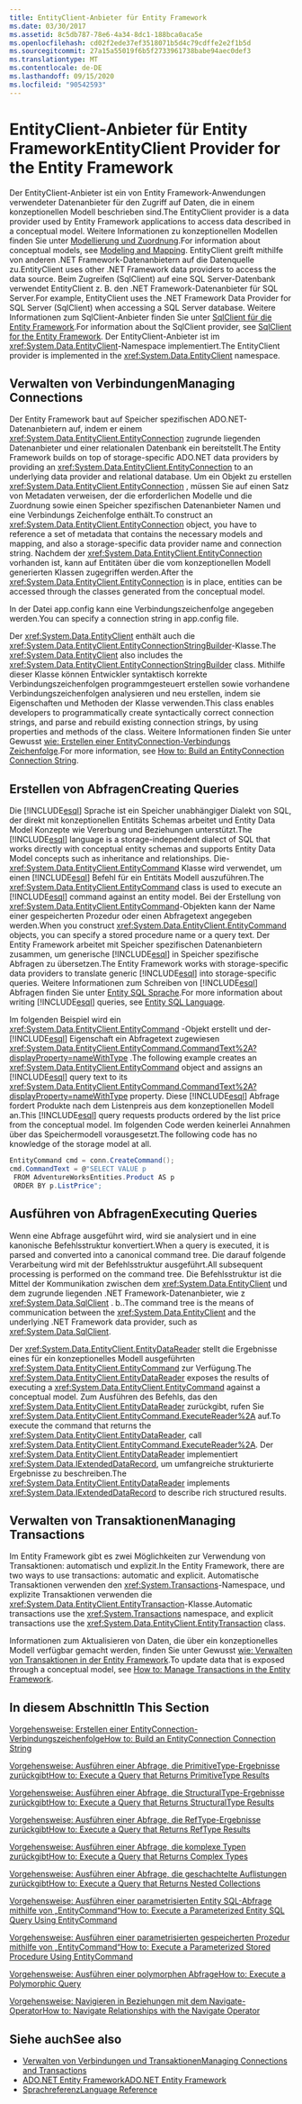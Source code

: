 ```yaml
---
title: EntityClient-Anbieter für Entity Framework
ms.date: 03/30/2017
ms.assetid: 8c5db787-78e6-4a34-8dc1-188bca0aca5e
ms.openlocfilehash: cd02f2ede37ef3518071b5d4c79cdffe2e2f1b5d
ms.sourcegitcommit: 27a15a55019f6b5f2733961738babe94aec0def3
ms.translationtype: MT
ms.contentlocale: de-DE
ms.lasthandoff: 09/15/2020
ms.locfileid: "90542593"
---
```

# <a name="entityclient-provider-for-the-entity-framework"></a><span data-ttu-id="1a587-102">EntityClient-Anbieter für Entity Framework</span><span class="sxs-lookup"><span data-stu-id="1a587-102">EntityClient Provider for the Entity Framework</span></span>
<span data-ttu-id="1a587-103">Der EntityClient-Anbieter ist ein von Entity Framework-Anwendungen verwendeter Datenanbieter für den Zugriff auf Daten, die in einem konzeptionellen Modell beschrieben sind.</span><span class="sxs-lookup"><span data-stu-id="1a587-103">The EntityClient provider is a data provider used by Entity Framework applications to access data described in a conceptual model.</span></span> <span data-ttu-id="1a587-104">Weitere Informationen zu konzeptionellen Modellen finden Sie unter [Modellierung und Zuordnung](modeling-and-mapping.md).</span><span class="sxs-lookup"><span data-stu-id="1a587-104">For information about conceptual models, see [Modeling and Mapping](modeling-and-mapping.md).</span></span> <span data-ttu-id="1a587-105">EntityClient greift mithilfe von anderen .NET Framework-Datenanbietern auf die Datenquelle zu.</span><span class="sxs-lookup"><span data-stu-id="1a587-105">EntityClient uses other .NET Framework data providers to access the data source.</span></span> <span data-ttu-id="1a587-106">Beim Zugreifen (SqlClient) auf eine SQL Server-Datenbank verwendet EntityClient z. B. den .NET Framework-Datenanbieter für SQL Server.</span><span class="sxs-lookup"><span data-stu-id="1a587-106">For example, EntityClient uses the .NET Framework Data Provider for SQL Server (SqlClient) when accessing a SQL Server database.</span></span> <span data-ttu-id="1a587-107">Weitere Informationen zum SqlClient-Anbieter finden Sie unter [SqlClient für die Entity Framework](sqlclient-for-the-entity-framework.md).</span><span class="sxs-lookup"><span data-stu-id="1a587-107">For information about the SqlClient provider, see [SqlClient for the Entity Framework](sqlclient-for-the-entity-framework.md).</span></span> <span data-ttu-id="1a587-108">Der EntityClient-Anbieter ist im <xref:System.Data.EntityClient>-Namespace implementiert.</span><span class="sxs-lookup"><span data-stu-id="1a587-108">The EntityClient provider is implemented in the <xref:System.Data.EntityClient> namespace.</span></span>  
  
## <a name="managing-connections"></a><span data-ttu-id="1a587-109">Verwalten von Verbindungen</span><span class="sxs-lookup"><span data-stu-id="1a587-109">Managing Connections</span></span>  
 <span data-ttu-id="1a587-110">Der Entity Framework baut auf Speicher spezifischen ADO.NET-Datenanbietern auf, indem er einem <xref:System.Data.EntityClient.EntityConnection> zugrunde liegenden Datenanbieter und einer relationalen Datenbank ein bereitstellt.</span><span class="sxs-lookup"><span data-stu-id="1a587-110">The Entity Framework builds on top of storage-specific ADO.NET data providers by providing an <xref:System.Data.EntityClient.EntityConnection> to an underlying data provider and relational database.</span></span> <span data-ttu-id="1a587-111">Um ein Objekt zu erstellen <xref:System.Data.EntityClient.EntityConnection> , müssen Sie auf einen Satz von Metadaten verweisen, der die erforderlichen Modelle und die Zuordnung sowie einen Speicher spezifischen Datenanbieter Namen und eine Verbindungs Zeichenfolge enthält.</span><span class="sxs-lookup"><span data-stu-id="1a587-111">To construct an <xref:System.Data.EntityClient.EntityConnection> object, you have to reference a set of metadata that contains the necessary models and mapping, and also a storage-specific data provider name and connection string.</span></span> <span data-ttu-id="1a587-112">Nachdem der <xref:System.Data.EntityClient.EntityConnection> vorhanden ist, kann auf Entitäten über die vom konzeptionellen Modell generierten Klassen zugegriffen werden.</span><span class="sxs-lookup"><span data-stu-id="1a587-112">After the <xref:System.Data.EntityClient.EntityConnection> is in place, entities can be accessed through the classes generated from the conceptual model.</span></span>  
  
 <span data-ttu-id="1a587-113">In der Datei app.config kann eine Verbindungszeichenfolge angegeben werden.</span><span class="sxs-lookup"><span data-stu-id="1a587-113">You can specify a connection string in app.config file.</span></span>  
  
 <span data-ttu-id="1a587-114">Der <xref:System.Data.EntityClient> enthält auch die <xref:System.Data.EntityClient.EntityConnectionStringBuilder>-Klasse.</span><span class="sxs-lookup"><span data-stu-id="1a587-114">The <xref:System.Data.EntityClient> also includes the <xref:System.Data.EntityClient.EntityConnectionStringBuilder> class.</span></span> <span data-ttu-id="1a587-115">Mithilfe dieser Klasse können Entwickler syntaktisch korrekte Verbindungszeichenfolgen programmgesteuert erstellen sowie vorhandene Verbindungszeichenfolgen analysieren und neu erstellen, indem sie Eigenschaften und Methoden der Klasse verwenden.</span><span class="sxs-lookup"><span data-stu-id="1a587-115">This class enables developers to programmatically create syntactically correct connection strings, and parse and rebuild existing connection strings, by using properties and methods of the class.</span></span> <span data-ttu-id="1a587-116">Weitere Informationen finden Sie unter Gewusst [wie: Erstellen einer EntityConnection-Verbindungs Zeichenfolge](how-to-build-an-entityconnection-connection-string.md).</span><span class="sxs-lookup"><span data-stu-id="1a587-116">For more information, see [How to: Build an EntityConnection Connection String](how-to-build-an-entityconnection-connection-string.md).</span></span>  
  
## <a name="creating-queries"></a><span data-ttu-id="1a587-117">Erstellen von Abfragen</span><span class="sxs-lookup"><span data-stu-id="1a587-117">Creating Queries</span></span>  
 <span data-ttu-id="1a587-118">Die [!INCLUDE[esql](../../../../../includes/esql-md.md)] Sprache ist ein Speicher unabhängiger Dialekt von SQL, der direkt mit konzeptionellen Entitäts Schemas arbeitet und Entity Data Model Konzepte wie Vererbung und Beziehungen unterstützt.</span><span class="sxs-lookup"><span data-stu-id="1a587-118">The [!INCLUDE[esql](../../../../../includes/esql-md.md)] language is a storage-independent dialect of SQL that works directly with conceptual entity schemas and supports Entity Data Model concepts such as inheritance and relationships.</span></span> <span data-ttu-id="1a587-119">Die- <xref:System.Data.EntityClient.EntityCommand> Klasse wird verwendet, um einen [!INCLUDE[esql](../../../../../includes/esql-md.md)] Befehl für ein Entitäts Modell auszuführen.</span><span class="sxs-lookup"><span data-stu-id="1a587-119">The <xref:System.Data.EntityClient.EntityCommand> class is used to execute an [!INCLUDE[esql](../../../../../includes/esql-md.md)] command against an entity model.</span></span> <span data-ttu-id="1a587-120">Bei der Erstellung von <xref:System.Data.EntityClient.EntityCommand>-Objekten kann der Name einer gespeicherten Prozedur oder einen Abfragetext angegeben werden.</span><span class="sxs-lookup"><span data-stu-id="1a587-120">When you construct <xref:System.Data.EntityClient.EntityCommand> objects, you can specify a stored procedure name or a query text.</span></span> <span data-ttu-id="1a587-121">Der Entity Framework arbeitet mit Speicher spezifischen Datenanbietern zusammen, um generische [!INCLUDE[esql](../../../../../includes/esql-md.md)] in Speicher spezifische Abfragen zu übersetzen.</span><span class="sxs-lookup"><span data-stu-id="1a587-121">The Entity Framework works with storage-specific data providers to translate generic [!INCLUDE[esql](../../../../../includes/esql-md.md)] into storage-specific queries.</span></span> <span data-ttu-id="1a587-122">Weitere Informationen zum Schreiben von [!INCLUDE[esql](../../../../../includes/esql-md.md)] Abfragen finden Sie unter [Entity SQL Sprache](./language-reference/entity-sql-language.md).</span><span class="sxs-lookup"><span data-stu-id="1a587-122">For more information about writing [!INCLUDE[esql](../../../../../includes/esql-md.md)] queries, see [Entity SQL Language](./language-reference/entity-sql-language.md).</span></span>  
  
 <span data-ttu-id="1a587-123">Im folgenden Beispiel wird ein <xref:System.Data.EntityClient.EntityCommand> -Objekt erstellt und der- [!INCLUDE[esql](../../../../../includes/esql-md.md)] Eigenschaft ein Abfragetext zugewiesen <xref:System.Data.EntityClient.EntityCommand.CommandText%2A?displayProperty=nameWithType> .</span><span class="sxs-lookup"><span data-stu-id="1a587-123">The following example creates an <xref:System.Data.EntityClient.EntityCommand> object and assigns an [!INCLUDE[esql](../../../../../includes/esql-md.md)] query text to its <xref:System.Data.EntityClient.EntityCommand.CommandText%2A?displayProperty=nameWithType> property.</span></span> <span data-ttu-id="1a587-124">Diese [!INCLUDE[esql](../../../../../includes/esql-md.md)] Abfrage fordert Produkte nach dem Listenpreis aus dem konzeptionellen Modell an.</span><span class="sxs-lookup"><span data-stu-id="1a587-124">This [!INCLUDE[esql](../../../../../includes/esql-md.md)] query requests products ordered by the list price from the conceptual model.</span></span> <span data-ttu-id="1a587-125">Im folgenden Code werden keinerlei Annahmen über das Speichermodell vorausgesetzt.</span><span class="sxs-lookup"><span data-stu-id="1a587-125">The following code has no knowledge of the storage model at all.</span></span>  
  
 ```csharp
EntityCommand cmd = conn.CreateCommand();
cmd.CommandText = @"SELECT VALUE p
  FROM AdventureWorksEntities.Product AS p
  ORDER BY p.ListPrice";
```
  
## <a name="executing-queries"></a><span data-ttu-id="1a587-126">Ausführen von Abfragen</span><span class="sxs-lookup"><span data-stu-id="1a587-126">Executing Queries</span></span>  
 <span data-ttu-id="1a587-127">Wenn eine Abfrage ausgeführt wird, wird sie analysiert und in eine kanonische Befehlsstruktur konvertiert.</span><span class="sxs-lookup"><span data-stu-id="1a587-127">When a query is executed, it is parsed and converted into a canonical command tree.</span></span> <span data-ttu-id="1a587-128">Die darauf folgende Verarbeitung wird mit der Befehlsstruktur ausgeführt.</span><span class="sxs-lookup"><span data-stu-id="1a587-128">All subsequent processing is performed on the command tree.</span></span> <span data-ttu-id="1a587-129">Die Befehlsstruktur ist die Mittel der Kommunikation zwischen dem <xref:System.Data.EntityClient> und dem zugrunde liegenden .NET Framework-Datenanbieter, wie z <xref:System.Data.SqlClient> . b..</span><span class="sxs-lookup"><span data-stu-id="1a587-129">The command tree is the means of communication between the <xref:System.Data.EntityClient> and the underlying .NET Framework data provider, such as <xref:System.Data.SqlClient>.</span></span>  
  
 <span data-ttu-id="1a587-130">Der <xref:System.Data.EntityClient.EntityDataReader> stellt die Ergebnisse eines für ein konzeptionelles Modell ausgeführten <xref:System.Data.EntityClient.EntityCommand> zur Verfügung.</span><span class="sxs-lookup"><span data-stu-id="1a587-130">The <xref:System.Data.EntityClient.EntityDataReader> exposes the results of executing a <xref:System.Data.EntityClient.EntityCommand> against a conceptual model.</span></span> <span data-ttu-id="1a587-131">Zum Ausführen des Befehls, das den <xref:System.Data.EntityClient.EntityDataReader> zurückgibt, rufen Sie <xref:System.Data.EntityClient.EntityCommand.ExecuteReader%2A> auf.</span><span class="sxs-lookup"><span data-stu-id="1a587-131">To execute the command that returns the <xref:System.Data.EntityClient.EntityDataReader>, call <xref:System.Data.EntityClient.EntityCommand.ExecuteReader%2A>.</span></span> <span data-ttu-id="1a587-132">Der <xref:System.Data.EntityClient.EntityDataReader> implementiert <xref:System.Data.IExtendedDataRecord>, um umfangreiche strukturierte Ergebnisse zu beschreiben.</span><span class="sxs-lookup"><span data-stu-id="1a587-132">The <xref:System.Data.EntityClient.EntityDataReader> implements <xref:System.Data.IExtendedDataRecord> to describe rich structured results.</span></span>  
  
## <a name="managing-transactions"></a><span data-ttu-id="1a587-133">Verwalten von Transaktionen</span><span class="sxs-lookup"><span data-stu-id="1a587-133">Managing Transactions</span></span>  
 <span data-ttu-id="1a587-134">Im Entity Framework gibt es zwei Möglichkeiten zur Verwendung von Transaktionen: automatisch und explizit.</span><span class="sxs-lookup"><span data-stu-id="1a587-134">In the Entity Framework, there are two ways to use transactions: automatic and explicit.</span></span> <span data-ttu-id="1a587-135">Automatische Transaktionen verwenden den <xref:System.Transactions>-Namespace, und explizite Transaktionen verwenden die <xref:System.Data.EntityClient.EntityTransaction>-Klasse.</span><span class="sxs-lookup"><span data-stu-id="1a587-135">Automatic transactions use the <xref:System.Transactions> namespace, and explicit transactions use the <xref:System.Data.EntityClient.EntityTransaction> class.</span></span>  
  
 <span data-ttu-id="1a587-136">Informationen zum Aktualisieren von Daten, die über ein konzeptionelles Modell verfügbar gemacht werden, finden Sie unter Gewusst [wie: Verwalten von Transaktionen in der Entity Framework](/previous-versions/dotnet/netframework-4.0/bb738523(v=vs.100)).</span><span class="sxs-lookup"><span data-stu-id="1a587-136">To update data that is exposed through a conceptual model, see [How to: Manage Transactions in the Entity Framework](/previous-versions/dotnet/netframework-4.0/bb738523(v=vs.100)).</span></span>  
  
## <a name="in-this-section"></a><span data-ttu-id="1a587-137">In diesem Abschnitt</span><span class="sxs-lookup"><span data-stu-id="1a587-137">In This Section</span></span>  
 [<span data-ttu-id="1a587-138">Vorgehensweise: Erstellen einer EntityConnection-Verbindungszeichenfolge</span><span class="sxs-lookup"><span data-stu-id="1a587-138">How to: Build an EntityConnection Connection String</span></span>](how-to-build-an-entityconnection-connection-string.md)  
  
 [<span data-ttu-id="1a587-139">Vorgehensweise: Ausführen einer Abfrage, die PrimitiveType-Ergebnisse zurückgibt</span><span class="sxs-lookup"><span data-stu-id="1a587-139">How to: Execute a Query that Returns PrimitiveType Results</span></span>](how-to-execute-a-query-that-returns-primitivetype-results.md)  
  
 [<span data-ttu-id="1a587-140">Vorgehensweise: Ausführen einer Abfrage, die StructuralType-Ergebnisse zurückgibt</span><span class="sxs-lookup"><span data-stu-id="1a587-140">How to: Execute a Query that Returns StructuralType Results</span></span>](how-to-execute-a-query-that-returns-structuraltype-results.md)  
  
 [<span data-ttu-id="1a587-141">Vorgehensweise: Ausführen einer Abfrage, die RefType-Ergebnisse zurückgibt</span><span class="sxs-lookup"><span data-stu-id="1a587-141">How to: Execute a Query that Returns RefType Results</span></span>](how-to-execute-a-query-that-returns-reftype-results.md)  
  
 [<span data-ttu-id="1a587-142">Vorgehensweise: Ausführen einer Abfrage, die komplexe Typen zurückgibt</span><span class="sxs-lookup"><span data-stu-id="1a587-142">How to: Execute a Query that Returns Complex Types</span></span>](how-to-execute-a-query-that-returns-complex-types.md)  
  
 [<span data-ttu-id="1a587-143">Vorgehensweise: Ausführen einer Abfrage, die geschachtelte Auflistungen zurückgibt</span><span class="sxs-lookup"><span data-stu-id="1a587-143">How to: Execute a Query that Returns Nested Collections</span></span>](how-to-execute-a-query-that-returns-nested-collections.md)  
  
 [<span data-ttu-id="1a587-144">Vorgehensweise: Ausführen einer parametrisierten Entity SQL-Abfrage mithilfe von „EntityCommand“</span><span class="sxs-lookup"><span data-stu-id="1a587-144">How to: Execute a Parameterized Entity SQL Query Using EntityCommand</span></span>](how-to-execute-a-parameterized-entity-sql-query-using-entitycommand.md)  
  
 [<span data-ttu-id="1a587-145">Vorgehensweise: Ausführen einer parametrisierten gespeicherten Prozedur mithilfe von „EntityCommand“</span><span class="sxs-lookup"><span data-stu-id="1a587-145">How to: Execute a Parameterized Stored Procedure Using EntityCommand</span></span>](how-to-execute-a-parameterized-stored-procedure-using-entitycommand.md)  
  
 [<span data-ttu-id="1a587-146">Vorgehensweise: Ausführen einer polymorphen Abfrage</span><span class="sxs-lookup"><span data-stu-id="1a587-146">How to: Execute a Polymorphic Query</span></span>](how-to-execute-a-polymorphic-query.md)  
  
 [<span data-ttu-id="1a587-147">Vorgehensweise: Navigieren in Beziehungen mit dem Navigate-Operator</span><span class="sxs-lookup"><span data-stu-id="1a587-147">How to: Navigate Relationships with the Navigate Operator</span></span>](how-to-navigate-relationships-with-the-navigate-operator.md)  
  
## <a name="see-also"></a><span data-ttu-id="1a587-148">Siehe auch</span><span class="sxs-lookup"><span data-stu-id="1a587-148">See also</span></span>

- <span data-ttu-id="1a587-149">[Verwalten von Verbindungen und Transaktionen](/previous-versions/dotnet/netframework-4.0/bb896325(v=vs.100))</span><span class="sxs-lookup"><span data-stu-id="1a587-149">[Managing Connections and Transactions](/previous-versions/dotnet/netframework-4.0/bb896325(v=vs.100))</span></span>
- [<span data-ttu-id="1a587-150">ADO.NET Entity Framework</span><span class="sxs-lookup"><span data-stu-id="1a587-150">ADO.NET Entity Framework</span></span>](index.md)
- [<span data-ttu-id="1a587-151">Sprachreferenz</span><span class="sxs-lookup"><span data-stu-id="1a587-151">Language Reference</span></span>](./language-reference/index.md)
